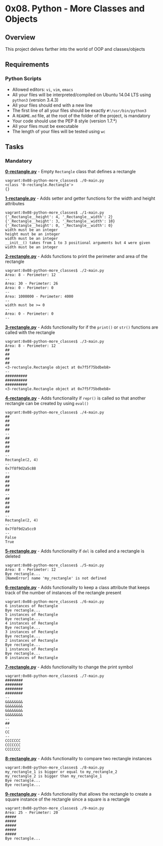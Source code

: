 # 0x08. Python - More Classes and Objects

## Overview
This project delves farther into the world of OOP and classes/objects

## Requirements
### Python Scripts
* Allowed editors: `vi`, `vim`, `emacs`
* All your files will be interpreted/compiled on Ubuntu 14.04 LTS using `python3` (version 3.4.3)
* All your files should end with a new line
* The first line of all your files should be exactly `#!/usr/bin/python3`
* A `README.md` file, at the root of the folder of the project, is mandatory
* Your code should use the PEP 8 style (version 1.7.*)
* All your files must be executable
* The length of your files will be tested using `wc`

## Tasks
### Mandatory
**[0-rectangle.py](0-rectangle.py)** - Empty `Rectangle` class that defines a rectangle
```
vagrant:0x08-python-more_classes$ ./0-main.py
<class '0-rectangle.Rectangle'>
{}
```

**[1-rectangle.py](1-rectangle.py)** - Adds setter and getter functions for the width and height attributes
```
vagrant:0x08-python-more_classes$ ./1-main.py
{'_Rectangle__height': 4, '_Rectangle__width': 2}
{'_Rectangle__height': 3, '_Rectangle__width': 10}
{'_Rectangle__height': 0, '_Rectangle__width': 0}
width must be an integer
height must be an integer
width must be an integer
__init__() takes from 1 to 3 positional arguments but 4 were given
width must be an integer
```

**[2-rectangle.py](2-rectangle.py)** - Adds functions to print the perimeter and area of the rectangle
```
vagrant:0x08-python-more_classes$ ./2-main.py
Area: 8 - Perimeter: 12
--
Area: 30 - Perimeter: 26
Area: 0 - Perimeter: 0
--
Area: 1000000 - Perimeter: 4000
--
width must be >= 0
--
Area: 0 - Perimeter: 0
--
```

**[3-rectangle.py](3-rectangle.py)** - Adds functionality for if the `print()` or `str()` functions are called with the rectangle
```
vagrant:0x08-python-more_classes$ ./3-main.py
Area: 8 - Perimeter: 12
##
##
##
##
<3-rectangle.Rectangle object at 0x7f5f75bdbeb8>
--
##########
##########
##########
<3-rectangle.Rectangle object at 0x7f5f75bdbeb8>
```

**[4-rectangle.py](4-rectangle.py)** - Adds functionality if `repr()` is called so that another rectangle can be created by using `eval()`
```
vagrant:0x08-python-more_classes$ ./4-main.py
##
##
##
##
--
##
##
##
##
--
Rectangle(2, 4)
--
0x7f8f9d2a5c88
--
##
##
##
##
--
##
##
##
##
--
Rectangle(2, 4)
--
0x7f8f9d2a5cc0
--
False
True
```

**[5-rectangle.py](5-rectangle.py)** - Adds functionality if `del` is called and a rectangle is deleted
```
vagrant:0x08-python-more_classes$ ./5-main.py
Area: 8 - Perimeter: 12
Bye rectangle...
[NameError] name 'my_rectangle' is not defined
```

**[6-rectangle.py](6-rectangle.py)** - Adds functionality to keep a class attribute that keeps track of the number of instances of the rectangle present
```
vagrant:0x08-python-more_classes$ ./6-main.py
6 instances of Rectangle
Bye rectangle...
5 instances of Rectangle
Bye rectangle...
4 instances of Rectangle
Bye rectangle...
3 instances of Rectangle
Bye rectangle...
2 instances of Rectangle
Bye rectangle...
1 instances of Rectangle
Bye rectangle...
0 instances of Rectangle
```

**[7-rectangle.py](7-rectangle.py)** - Adds functionality to change the print symbol
```
vagrant:0x08-python-more_classes$ ./7-main.py
########
########
########
########
--
&&&&&&&&
&&&&&&&&
&&&&&&&&
&&&&&&&&
--
##
--
CC
--
CCCCCCC
CCCCCCC
CCCCCCC
```

**[8-rectangle.py](8-rectangle.py)** - Adds functionality to compare two rectangle instances
```
vagrant:0x08-python-more_classes$ ./8-main.py
my_rectangle_1 is bigger or equal to my_rectangle_2
my_rectangle_2 is bigger than my_rectangle_1
Bye rectangle...
Bye rectangle...
```

**[9-rectangle.py](9-rectangle.py)** - Adds functionality that allows the rectangle to create a square instance of the rectangle since a square is a rectangle
```
vagrant:0x08-python-more_classes$ ./9-main.py
Area: 25 - Perimeter: 20
#####
#####
#####
#####
#####
Bye rectangle...
```
